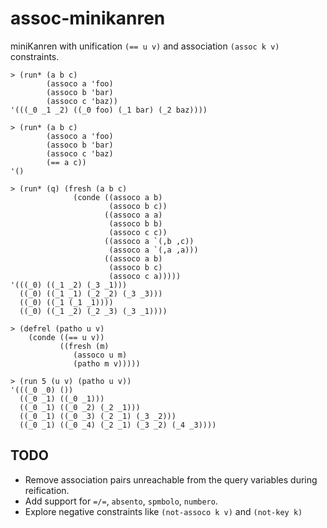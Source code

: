 # assoc-minikanren
miniKanren with unification `(== u v)` and association `(assoc k v)` constraints.

```
> (run* (a b c)
        (assoco a 'foo)
        (assoco b 'bar)
        (assoco c 'baz))
'(((_0 _1 _2) ((_0 foo) (_1 bar) (_2 baz))))

> (run* (a b c)
        (assoco a 'foo)
        (assoco b 'bar)
        (assoco c 'baz)
        (== a c))
'()

> (run* (q) (fresh (a b c)
              (conde ((assoco a b)
                      (assoco b c))
                     ((assoco a a)
                      (assoco b b)
                      (assoco c c))
                     ((assoco a `(,b ,c))
                      (assoco a `(,a ,a)))
                     ((assoco a b)
                      (assoco b c)
                      (assoco c a)))))
'(((_0) ((_1 _2) (_3 _1)))
  ((_0) ((_1 _1) (_2 _2) (_3 _3)))
  ((_0) ((_1 (_1 _1))))
  ((_0) ((_1 _2) (_2 _3) (_3 _1))))

> (defrel (patho u v)
    (conde ((== u v))
           ((fresh (m)
              (assoco u m)
              (patho m v)))))

> (run 5 (u v) (patho u v))
'(((_0 _0) ())
  ((_0 _1) ((_0 _1)))
  ((_0 _1) ((_0 _2) (_2 _1)))
  ((_0 _1) ((_0 _3) (_2 _1) (_3 _2)))
  ((_0 _1) ((_0 _4) (_2 _1) (_3 _2) (_4 _3))))
```

## TODO
- Remove association pairs unreachable from the query variables during reification.
- Add support for `=/=`, `absento`, `spmbolo`, `numbero`.
- Explore negative constraints like `(not-assoco k v)` and `(not-key k)`

